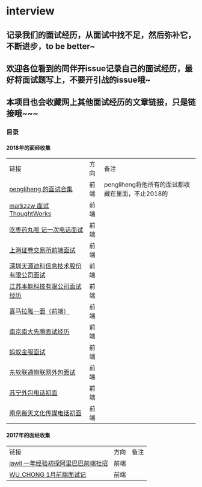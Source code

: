 # interview

## 记录我们的面试经历，从面试中找不足，然后弥补它，不断进步，to be better~

## 欢迎各位看到的同伴开issue记录自己的面试经历，最好将面试题写上，不要开引战的issue哦~

## 本项目也会收藏网上其他面试经历的文章链接，只是链接哦~~~

### 目录

#### 2018年的面经收集
<table>
  <tr>
    <td>链接</td>
    <td>方向</td>
    <td>备注</td>
  </tr>
  <tr>
    <td><a href="https://github.com/pengliheng/pengliheng.github.io/issues/25">pengliheng 的面试合集</a></td>
    <td>前端</td>
    <td>pengliheng将他所有的面试都收藏在里面，不止2018的</td>
  </tr>
  <tr>
    <td><a href="https://juejin.im/post/5acef99f6fb9a028d1417ce3">markzzw 面试 ThoughtWorks </a></td>
    <td>前端</td>
    <td></td>
  </tr>
  <tr>
    <td><a href="https://juejin.im/post/5abcfd12f265da2392366fe7">吃枣药丸啦 记一次电话面试</a></td>
    <td>前端</td>
    <td></td>
  </tr>
  <tr>
    <td><a href="https://github.com/Remain-true-to-our-original-aspiration/interview/issues/1">上海证卷交易所前端面试</a></td>
    <td>前端</td>
    <td></td>
  </tr>
  <tr>
    <td><a href="https://github.com/Remain-true-to-our-original-aspiration/interview/issues/2">深圳天源迪科信息技术股份有限公司面试</a></td>
    <td>前端</td>
    <td></td>
  </tr>
  <tr>
    <td><a href="https://github.com/Remain-true-to-our-original-aspiration/interview/issues/3">江苏本能科技有限公司面试经历</a></td>
    <td>前端</td>
    <td></td>
  </tr>
  <tr>
    <td><a href="https://github.com/Remain-true-to-our-original-aspiration/interview/issues/4">喜马拉雅一面（前端）</a></td>
    <td>前端</td>
    <td></td>
  </tr>
  <tr>
    <td><a href="https://github.com/Remain-true-to-our-original-aspiration/interview/issues/5">南京南大先腾面试经历</a></td>
    <td>前端</td>
    <td></td>
  </tr>
  <tr>
    <td><a href="https://github.com/Remain-true-to-our-original-aspiration/interview/issues/6">蚂蚁金服面试</a></td>
    <td>前端</td>
    <td></td>
  </tr>
  <tr>
    <td><a href="https://github.com/Remain-true-to-our-original-aspiration/interview/issues/7">东软联通物联网外包面试</a></td>
    <td>前端</td>
    <td></td>
  </tr>
  <tr>
    <td><a href="https://github.com/Remain-true-to-our-original-aspiration/interview/issues/8">苏宁外包电话初面</a></td>
    <td>前端</td>
    <td></td>
  </tr>
  <tr>
    <td><a href="https://github.com/Remain-true-to-our-original-aspiration/interview/issues/9">南京每天文化传媒电话初面</a></td>
    <td>前端</td>
    <td></td>
  </tr>
</table>

#### 2017年的面经收集
<table>
  <tr>
    <td>链接</td>
    <td>方向</td>
    <td>备注</td>
  </tr>
  <tr>
    <td><a href="https://github.com/jawil/blog/issues/22">jawil 一年经验初探阿里巴巴前端社招</a></td>
    <td>前端</td>
    <td></td>
  </tr>
  <tr>
    <td><a href="https://juejin.im/post/587dab348d6d810058d87a0a">WU_CHONG 1月前端面试记</a></td>
    <td>前端</td>
    <td></td>
  </tr>
</table>
